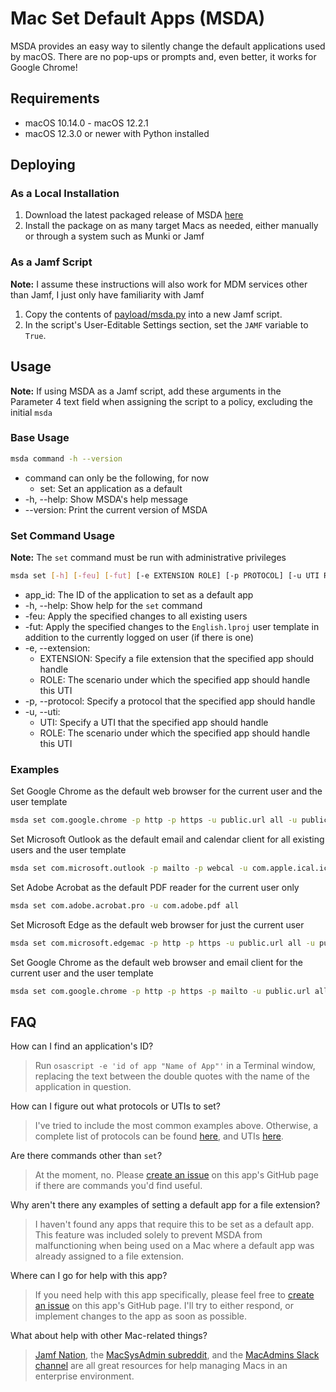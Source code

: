 # Mac Set Default Apps (MSDA)

MSDA provides an easy way to silently change the default applications used by macOS. There are no pop-ups or prompts and, even better, it works for Google Chrome!

## Requirements

- macOS 10.14.0 - macOS 12.2.1
- macOS 12.3.0 or newer with Python installed

## Deploying

### As a Local Installation

1. Download the latest packaged release of MSDA [here](https://github.com/targendaz2/Mac-Set-Default-Apps/releases)
2. Install the package on as many target Macs as needed, either manually or through a system such as Munki or Jamf

### As a Jamf Script

**Note:** I assume these instructions will also work for MDM services other than Jamf, I just only have familiarity with Jamf

1. Copy the contents of [payload/msda.py](https://github.com/targendaz2/Mac-Set-Default-Apps/blob/master/payload/msda.py) into a new Jamf script.
2. In the script's User-Editable Settings section, set the `JAMF` variable to `True`.

## Usage

**Note:** If using MSDA as a Jamf script, add these arguments in the Parameter 4 text field when assigning the script to a policy, excluding the initial `msda`

### Base Usage

```bash
msda command -h --version
```

- command can only be the following, for now
  - set: Set an application as a default
- -h, --help: Show MSDA's help message
- --version: Print the current version of MSDA

### Set Command Usage

**Note:** The `set` command must be run with administrative privileges

```bash
msda set [-h] [-feu] [-fut] [-e EXTENSION ROLE] [-p PROTOCOL] [-u UTI ROLE] app_id
```

- app_id: The ID of the application to set as a default app
- -h, --help: Show help for the `set` command
- -feu: Apply the specified changes to all existing users
- -fut: Apply the specified changes to the `English.lproj` user template in addition to the currently logged on user (if there is one)
- -e, --extension:
  - EXTENSION: Specify a file extension that the specified app should handle
  - ROLE: The scenario under which the specified app should handle this UTI
- -p, --protocol: Specify a protocol that the specified app should handle
- -u, --uti:
  - UTI: Specify a UTI that the specified app should handle
  - ROLE: The scenario under which the specified app should handle this UTI

### Examples

Set Google Chrome as the default web browser for the current user and the user template

```bash
msda set com.google.chrome -p http -p https -u public.url all -u public.html viewer -u public.xhtml all -fut
```

Set Microsoft Outlook as the default email and calendar client for all existing users and the user template

```bash
msda set com.microsoft.outlook -p mailto -p webcal -u com.apple.ical.ics all -u com.apple.ical.vcs all -feu -fut
```

Set Adobe Acrobat as the default PDF reader for the current user only

```bash
msda set com.adobe.acrobat.pro -u com.adobe.pdf all
```

Set Microsoft Edge as the default web browser for just the current user

```bash
msda set com.microsoft.edgemac -p http -p https -u public.url all -u public.html viewer -u public.xhtml all
```

Set Google Chrome as the default web browser and email client for the current user and the user template

```bash
msda set com.google.chrome -p http -p https -p mailto -u public.url all -u public.html viewer -u public.xhtml all -fut
```

## FAQ

How can I find an application's ID?

> Run `osascript -e 'id of app "Name of App"'` in a Terminal window, replacing the text between the double quotes with the name of the application in question.

How can I figure out what protocols or UTIs to set?

> I've tried to include the most common examples above. Otherwise, a complete list of protocols can be found [here](https://en.wikipedia.org/wiki/List_of_URI_schemes), and UTIs [here](https://escapetech.eu/manuals/qdrop/uti.html).

Are there commands other than `set`?

> At the moment, no. Please [create an issue](https://github.com/targendaz2/Mac-Set-Default-Apps/issues/new) on this app's GitHub page if there are commands you'd find useful.

Why aren't there any examples of setting a default app for a file extension?

> I haven't found any apps that require this to be set as a default app. This feature was included solely to prevent MSDA from malfunctioning when being used on a Mac where a default app was already assigned to a file extension.

Where can I go for help with this app?

> If you need help with this app specifically, please feel free to [create an issue](https://github.com/targendaz2/Mac-Set-Default-Apps/issues/new) on this app's GitHub page. I'll try to either respond, or implement changes to the app as soon as possible.

What about help with other Mac-related things?

> [Jamf Nation](https://www.jamf.com/jamf-nation/), the [MacSysAdmin subreddit](https://www.reddit.com/r/macsysadmin/), and the [MacAdmins Slack channel](https://macadmins.slack.com) are all great resources for help managing Macs in an enterprise environment.
